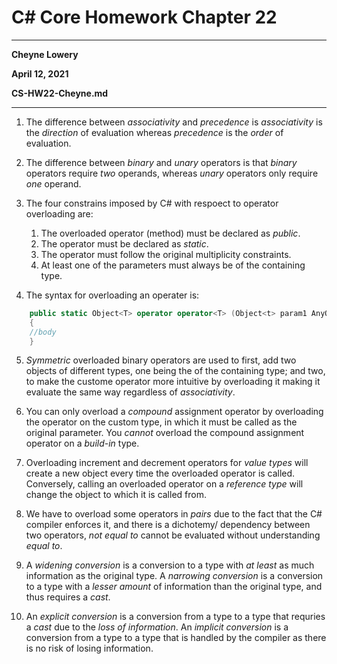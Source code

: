 # C# Core Homework Chapter 22

---

**Cheyne Lowery**

**April 12, 2021**

**CS-HW22-Cheyne.md**

---

1. The difference between *associativity* and *precedence* is *associativity* is the *direction* of evaluation whereas *precedence* is the *order* of evaluation.

2. The difference between *binary* and *unary* operators is that *binary* operators require *two* operands, whereas *unary* operators only require *one* operand.

3. The four constrains imposed by C# with respoect to operator overloading are:
	1. The overloaded operator (method) must be declared as *public*.
	2. The operator must be declared as *static*.
	3. The operator must follow the original multiplicity constraints.
	4. At least one of the parameters must always be of the containing type.
	
4. The syntax for overloading an operater is:
```c#
	public static Object<T> operator operator<T> (Object<t> param1 AnyOther<T> param2) 
	{
	//body
	}
```

5. *Symmetric* overloaded binary operators are used to first, add two objects of different types, one being the of the containing type; and two, to make the custome operator more intuitive by overloading it making it evaluate the same way regardless of *associativity*.

6. You can only overload a *compound* assignment operator by overloading the operator on the custom type, in which it must be called as the original parameter. You *cannot* overload the compound assignment operator on a *build-in* type.

7. Overloading increment and decrement operators for *value types* will create a new object every time the overloaded operator is called. Conversely, calling an overloaded operator on a *reference type* will change the object to which it is called from.

8. We have to overload some operators in *pairs* due to the fact that the C# compiler enforces it, and there is a dichotemy/ dependency between two operators, *not equal to* cannot be evaluated without understanding *equal to*.

9. A *widening conversion* is a conversion to a type with *at least* as much information as the original type. A *narrowing conversion* is a conversion to a type with a *lesser amount* of information than the original type, and thus requires a *cast*.

10. An *explicit conversion* is a conversion from a type to a type that requries a *cast* due to the *loss of information*. An *implicit conversion* is a conversion from a type to a type that is handled by the compiler as there is no risk of losing information.